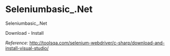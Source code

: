 # Seleniumbasic_.Net
Seleniumbasic_.Net


Download - Install

_Reference:_ 
http://toolsqa.com/selenium-webdriver/c-sharp/download-and-install-visual-studio/

